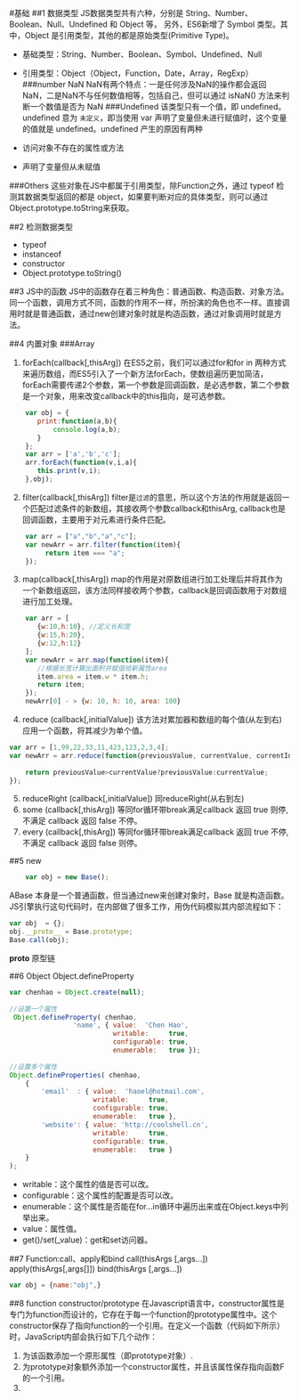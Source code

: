 #基础
##1 数据类型
JS数据类型共有六种，分别是 String、Number、Boolean、Null、Undefined 和 Object 等， 另外，ES6新增了 Symbol 类型。其中，Object 是引用类型，其他的都是原始类型(Primitive Type)。

* 基础类型：String、Number、Boolean、Symbol、Undefined、Null
* 引用类型：Object（Object，Function，Date，Array，RegExp）
###number
NaN
NaN有两个特点：一是任何涉及NaN的操作都会返回NaN，二是NaN不与任何数值相等，包括自己，但可以通过 isNaN() 方法来判断一个数值是否为 NaN
###Undefined
该类型只有一个值，即 undefined。 undefined 意为 `未定义`，即当使用 var 声明了变量但未进行赋值时，这个变量的值就是 undefined。undefined 产生的原因有两种

* 访问对象不存在的属性或方法
* 声明了变量但从未赋值

###Others
这些对象在JS中都属于引用类型，除Function之外，通过 typeof 检测其数据类型返回的都是 object，如果要判断对应的具体类型，则可以通过Object.prototype.toString来获取。

##2 检测数据类型

* typeof
* instanceof
* constructor
* Object.prototype.toString()

##3 JS中的函数
JS中的函数存在着三种角色：普通函数、构造函数、对象方法。同一个函数，调用方式不同，函数的作用不一样，所扮演的角色也不一样。直接调用时就是普通函数，通过new创建对象时就是构造函数，通过对象调用时就是方法。

##4 内置对象
###Array

1. forEach(callback[,thisArg])
在ES5之前，我们可以通过for和for in 两种方式来遍历数组，而ES5引入了一个新方法forEach，使数组遍历更加简洁，forEach需要传递2个参数，第一个参数是回调函数，是必选参数，第二个参数是一个对象，用来改变callback中的this指向，是可选参数。
```javascript
    var obj = {
       print:function(a,b){
           console.log(a,b);
       }
    };
    var arr = ['a','b','c'];
    arr.forEach(function(v,i,a){
       this.print(v,i);
    },obj);
```
2. filter(callback[,thisArg])
filter是`过滤`的意思，所以这个方法的作用就是返回一个匹配过滤条件的新数组，其接收两个参数callback和thisArg, callback也是回调函数，主要用于对元素进行条件匹配。
```javascript
    var arr = ["a","b","a","c"];
    var newArr = arr.filter(function(item){
         return item === "a";
    });
```
3. map(callback[,thisArg])
map的作用是对原数组进行加工处理后并将其作为一个新数组返回，该方法同样接收两个参数，callback是回调函数用于对数组进行加工处理。
```javascript
    var arr = [
       {w:10,h:10}, //定义长和宽
       {w:15,h:20},
       {w:12,h:12}
    ];
    var newArr = arr.map(function(item){
       //根据长宽计算出面积并赋值给新属性area
       item.area = item.w * item.h;
       return item;
    });
    newArr[0] - > {w: 10, h: 10, area: 100}
```
4. reduce (callback[,initialValue])
该方法对累加器和数组的每个值(从左到右)应用一个函数，将其减少为单个值。
```javascript
var arr = [1,99,22,33,11,423,123,2,3,4];
var newArr = arr.reduce(function(previousValue, currentValue, currentIndex, array){
    
    return previousValue>currentValue?previousValue:currentValue;
});
```
5. reduceRight (callback[,initialValue])
同reduceRight(从右到左)
6. some (callback[,thisArg])
等同for循环带break满足callback 返回 true 则停,不满足 callback 返回 false 不停。
7. every (callback[,thisArg])
等同for循环带break满足callback 返回 true 不停,不满足 callback 返回 false 则停。

##5 new
```javascript
    var obj = new Base();
```
ABase 本身是一个普通函数，但当通过new来创建对象时，Base 就是构造函数。
JS引擎执行这句代码时，在内部做了很多工作，用伪代码模拟其内部流程如下：
```javascript
var obj  = {};
obj.__proto__ = Base.prototype;
Base.call(obj);
```
__proto__ 原型链


##6 Object
Object.defineProperty
```javascript
var chenhao = Object.create(null);
 
//设置一个属性
 Object.defineProperty( chenhao,
                'name', { value:  'Chen Hao',
                          writable:     true,
                          configurable: true,
                          enumerable:   true });
 
//设置多个属性
Object.defineProperties( chenhao,
    {
        'email'  : { value:  'haoel@hotmail.com',
                     writable:     true,
                     configurable: true,
                     enumerable:   true },
        'website': { value: 'http://coolshell.cn',
                     writable:     true,
                     configurable: true,
                     enumerable:   true }
    }
);
```

* writable：这个属性的值是否可以改。
* configurable：这个属性的配置是否可以改。
* enumerable：这个属性是否能在for…in循环中遍历出来或在Object.keys中列举出来。
* value：属性值。
* get()/set(_value)：get和set访问器。

##7 Function:call、apply和bind
call(thisArgs [,args...])
apply(thisArgs[,args[]])
bind(thisArgs [,args...])
```javascript
var obj = {name:"obj",}
```

##8 function constructor/prototype
在Javascript语言中，constructor属性是专门为function而设计的，它存在于每一个function的prototype属性中。这个constructor保存了指向function的一个引用。在定义一个函数（代码如下所示）时，JavaScript内部会执行如下几个动作：

1. 为该函数添加一个原形属性（即prototype对象）. 
2. 为prototype对象额外添加一个constructor属性，并且该属性保存指向函数F的一个引用。
3. 
